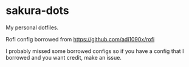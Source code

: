 # sakura-dots
My personal dotfiles.

Rofi config borrowed from https://github.com/adi1090x/rofi

I probably missed some borrowed configs so if you have a config that I borrowed and you want credit, make an issue.
